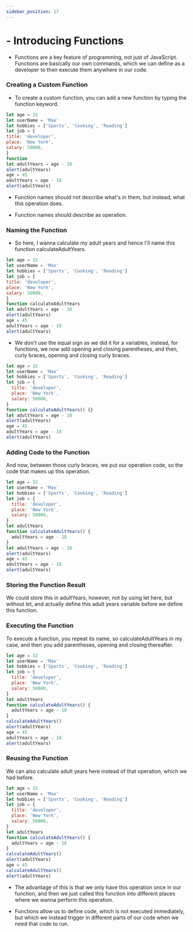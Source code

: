```yaml
---
sidebar_position: 17
---
```


# - Introducing Functions

- Functions are a key feature of programming, not just of JavaScript. Functions are basically our own commands, which we can define as a developer to then execute them anywhere in our code.

### Creating a Custom Function

- To create a custom function, you can add a new function by typing the function keyword.

```js
let age = 32
let userName = 'Max'
let hobbies = ['Sports', 'Cooking', 'Reading']
let job = {
title: 'developer',
place: 'New York',
salary: 50000,
}
function
let adultYears = age - 18
alert(adultYears)
age = 45
adultYears = age - 18
alert(adultYears)
```

- Function names should not describe what's in them, but instead, what this operation does.

- Function names should describe as operation.

### Naming the Function

- So here, I wanna calculate my adult years and hence I'll name this function calculateAdultYears.

```js
let age = 32
let userName = 'Max'
let hobbies = ['Sports', 'Cooking', 'Reading']
let job = {
title: 'developer',
place: 'New York',
salary: 50000,
}
function calculateAdultYears
let adultYears = age - 18
alert(adultYears)
age = 45
adultYears = age - 18
alert(adultYears)
```

- We don't use the equal sign as we did it for a variables, instead, for functions, we now add opening and closing parentheses, and then, curly braces, opening and closing curly braces.

```js
let age = 32
let userName = 'Max'
let hobbies = ['Sports', 'Cooking', 'Reading']
let job = {
  title: 'developer',
  place: 'New York',
  salary: 50000,
}
function calculateAdultYears() {}
let adultYears = age - 18
alert(adultYears)
age = 45
adultYears = age - 18
alert(adultYears)
```

### Adding Code to the Function

And now, between those curly braces, we put our operation code, so the code that makes up this operation.

```js
let age = 32
let userName = 'Max'
let hobbies = ['Sports', 'Cooking', 'Reading']
let job = {
  title: 'developer',
  place: 'New York',
  salary: 50000,
}
let adultYears
function calculateAdultYears() {
  adultYears = age - 18
}
let adultYears = age - 18
alert(adultYears)
age = 45
adultYears = age - 18
alert(adultYears)
```

### Storing the Function Result

We could store this in adultYears, however, not by using let here, but without let, and actually define this adult years variable before we define this function.

### Executing the Function

To execute a function, you repeat its name, so calculateAdultYears in my case, and then you add parentheses, opening and closing thereafter.

```js
let age = 32
let userName = 'Max'
let hobbies = ['Sports', 'Cooking', 'Reading']
let job = {
  title: 'developer',
  place: 'New York',
  salary: 50000,
}
let adultYears
function calculateAdultYears() {
  adultYears = age - 18
}
calculateAdultYears()
alert(adultYears)
age = 45
adultYears = age - 18
alert(adultYears)
```

### Reusing the Function

We can also calculate adult years here instead of that operation, which we had before.

```js
let age = 32
let userName = 'Max'
let hobbies = ['Sports', 'Cooking', 'Reading']
let job = {
  title: 'developer',
  place: 'New York',
  salary: 50000,
}
let adultYears
function calculateAdultYears() {
  adultYears = age - 18
}
calculateAdultYears()
alert(adultYears)
age = 45
calculateAdultYears()
alert(adultYears)
```

- The advantage of this is that we only have this operation once in our function, and then we just called this function into different places where we wanna perform this operation.

- Functions allow us to define code, which is not executed immediately, but which we instead trigger in different parts of our code when we need that code to run.
